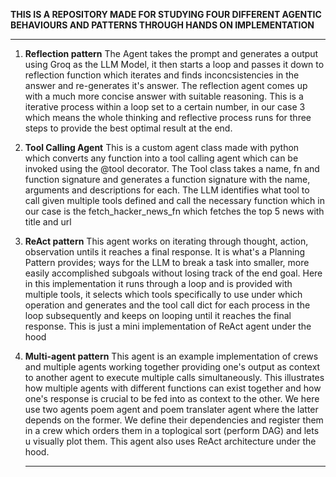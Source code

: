    **THIS IS A REPOSITORY MADE FOR STUDYING FOUR DIFFERENT AGENTIC BEHAVIOURS AND PATTERNS THROUGH HANDS ON IMPLEMENTATION**
 *****

1) **Reflection pattern**
   The Agent takes the prompt and generates a output using Groq as the LLM Model, it then starts a loop and passes it down to reflection function which iterates and finds inconcsistencies in the answer
   and re-generates it's answer. The reflection agent comes up with a much more concise answer with suitable reasoning. This is a iterative process within a loop set to a certain number, in our case 3
   which means the whole thinking and reflective process runs for three steps to provide the best optimal result at the end.
   
2) **Tool Calling Agent**
    This is a custom agent class made with python which converts any function into a tool calling agent which can be invoked using the @tool decorator. The Tool class takes a name, fn and function
    signature and generates a function signature with the name, arguments and descriptions for each. The LLM identifies what tool to call given multiple tools defined and call the necessary function
    which in our case is the fetch_hacker_news_fn which fetches the top 5 news with title and url

3) **ReAct pattern**
    This agent works on iterating through thought, action, observation untils it reaches a final response. It is what's a Planning Pattern provides; ways for the LLM to break a task into smaller, more easily
    accomplished subgoals without losing track of the end goal. Here in this implementation it runs through a loop and is provided with multiple tools, it selects which tools specifically to use under which
    operation and generates <thought> and the tool call dict for each process in the loop subsequently and keeps on looping until it reaches the final response. This is just a mini implementation of ReAct
    agent under the hood

4) **Multi-agent pattern**
    This agent is an example implementation of crews and multiple agents working together providing one's output as context to another agent to execute multiple calls simultaneously. This illustrates how
    multiple agents with different functions can exist together and how one's response is crucial to be fed into as context to the other. We here use two agents poem agent and poem translater agent where
    the latter depends on the former. We define their dependencies and register them in a crew which orders them in a toplogical sort (perform DAG) and lets u visually plot them. This agent also uses ReAct
    architecture under the hood.

   *****
